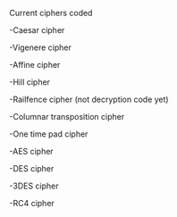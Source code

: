 Current ciphers coded

-Caesar cipher

-Vigenere cipher

-Affine cipher

-Hill cipher

-Railfence cipher (not decryption code yet)

-Columnar transposition cipher

-One time pad cipher

-AES cipher

-DES cipher

-3DES cipher

-RC4 cipher
